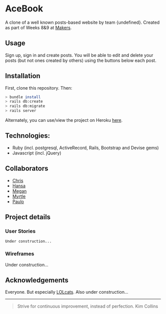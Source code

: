 # AceBook
A clone of a well known posts-based website by team {undefined}. Created as part of Weeks 8&9 at [Makers](https://makers.tech/).

## Usage
Sign up, sign in and create posts. You will be able to edit and delete your posts (but not ones created by others) using the buttons below each post.

## Installation
First, clone this repository. Then:
```bash
> bundle install
> rails db:create
> rails db:migrate
> rails server
```

Alternately, you can use/view the project on Heroku [here](#nowhere).

## Technologies:
- Ruby
  (incl. postgresql, ActiveRecord, Rails, Bootstrap and Devise gems)
- Javascript
  (incl. jQuery)

## Collaborators
* [Chris](https://github.com/saidbyced)
* [Hansa](https://github.com/hansa-lallu)
* [Megan](https://github.com/Megscode)
* [Myrtle](https://github.com/Mrtly)
* [Paulo](https://github.com/Pazoia)

## Project details

### User Stories
```
Under construction...
```

### Wireframes
Under construction...

## Acknowledgements
Everyone. But especially [LOLcats](http://www.lolcats.com/).
Also under construction...

---

> Strive for continuous improvement, instead of perfection.
>                                                Kim Collins
